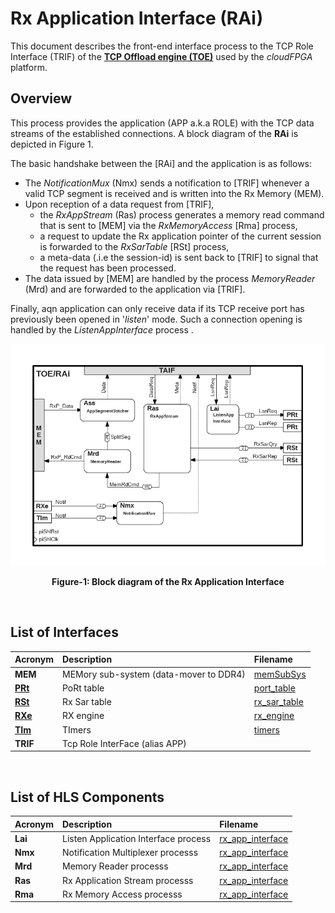 # Rx Application Interface (RAi)

This document describes the front-end interface process to the TCP Role Interface (TRIF) of the **[TCP Offload engine (TOE)](https://github.com/cloudFPGA/cFDK/blob/master/DOC/NTS/./TOE.md)** used by the *cloudFPGA* platform. 

## Overview
This process provides the application (APP a.k.a ROLE) with the TCP data streams of the established connections. A block diagram of the **RAi** is depicted in Figure 1.


The basic handshake between the [RAi] and the application is as follows:
- The _NotificationMux_ (Nmx) sends a notification to [TRIF] whenever a valid TCP segment is received and is written into the Rx Memory (MEM).
- Upon reception of a data request from [TRIF], 
  - the _RxAppStream_ (Ras) process generates a memory read command that is sent to [MEM] via the _RxMemoryAccess_ [Rma] process, 
  - a request to update the Rx application pointer of the current session is forwarded to the _RxSarTable_ [RSt] process,
  - a meta-data (.i.e the session-id) is sent back to [TRIF] to signal that the request has been processed.
- The data issued by [MEM] are handled by the process _MemoryReader_ (Mrd) and are forwarded to the application via [TRIF].

Finally, aqn application can only receive data if its TCP receive port has previously been opened in '_listen_' mode. Such a connection opening is handled by the _ListenAppInterface_ process .
 
![Block diagram of the TOE/RAi](https://github.com/cloudFPGA/cFDK/blob/master/DOC/NTS/./images/Fig-TOE-RAi-Structure.bmp?raw=true#center)
<p align="center"><b>Figure-1: Block diagram of the Rx Application Interface</b></p>
<br>

## List of Interfaces

| Acronym                    | Description                             | Filename
|:---------------------------|:----------------------------------------|:--------------
|  **MEM**                   | MEMory sub-system (data-mover to DDR4)  | [memSubSys](../../SRA/LIB/SHELL/LIB/hdl/mem/memSubSys.v)
|  **[PRt](https://github.com/cloudFPGA/cFDK/blob/master/DOC/NTS/./PRt.md)**       | PoRt table                              | [port_table](https://github.com/cloudFPGA/cFDK/blob/master/DOC/NTS/../../SRA/LIB/SHELL/LIB/hls/toe/src/port_table/port_table.cpp)
|  **[RSt](https://github.com/cloudFPGA/cFDK/blob/master/DOC/NTS/./RSt.md)**       | Rx Sar table                            | [rx_sar_table](https://github.com/cloudFPGA/cFDK/blob/master/DOC/NTS/../../SRA/LIB/SHELL/LIB/hls/toe/src/rx_sar_table/rx_sar_table.cpp)
|  **[RXe](https://github.com/cloudFPGA/cFDK/blob/master/DOC/NTS/./RXe.md)**       | RX engine                               | [rx_engine](https://github.com/cloudFPGA/cFDK/blob/master/DOC/NTS/../../SRA/LIB/SHELL/LIB/hls/toe/src/rx_engine/src/rx_engine.cpp)
|  **[TIm](https://github.com/cloudFPGA/cFDK/blob/master/DOC/NTS/./TIm.md)**       | TImers                                  | [timers](https://github.com/cloudFPGA/cFDK/blob/master/DOC/NTS/../../SRA/LIB/SHELL/LIB/hls/toe/src/timers/timers.cpp)
|  **TRIF**                  | Tcp Role InterFace (alias APP)          | 

<br>

## List of HLS Components

| Acronym         | Description                                           | Filename
|:----------------|:------------------------------------------------------|:--------------
| **Lai**         | Listen Application Interface process                  | [rx_app_interface](../../SRA/LIB/SHELL/LIB/hls/toe/src/rx_app_interface/rx_app_interface.cpp)
| **Nmx**         | Notification Multiplexer processs                     | [rx_app_interface](../../SRA/LIB/SHELL/LIB/hls/toe/src/rx_app_interface/rx_app_interface.cpp)
| **Mrd**         | Memory Reader processs                                | [rx_app_interface](../../SRA/LIB/SHELL/LIB/hls/toe/src/rx_app_interface/rx_app_interface.cpp)
| **Ras**         | Rx Application Stream processs                        | [rx_app_interface](../../SRA/LIB/SHELL/LIB/hls/toe/src/rx_app_interface/rx_app_interface.cpp)
| **Rma**         | Rx Memory Access processs                             | [rx_app_interface](../../SRA/LIB/SHELL/LIB/hls/toe/src/rx_app_interface/rx_app_interface.cpp)

<br>
